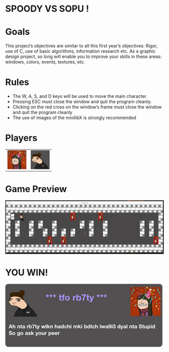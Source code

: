 # SPOODY VS SOPU !

# Goals
This project’s objectives are similar to all this first year’s objectives: Rigor, use of C, use
of basic algorithms, information research etc.
As a graphic design project, so long will enable you to improve your skills in these
areas: windows, colors, events, textures, etc.
# Rules
- The W, A, S, and D keys will be used to move the main character.
- Pressing ESC must close the window and quit the program cleanly.
- Clicking on the red cross on the window’s frame must close the window and
quit the program cleanly
- The use of images of the minilibX is strongly recommended
# Players 
<table>
  <tr>
    <td> <img src="sopo@2x.jpg"  alt="1" width = 60px height = 60px ></td>
     <td><img src="spopi@2x.jpg" alt="3" width = 60px height = 60px></td>
     
  </tr>
</table>

# Game Preview

<img src="spody.gif"  alt="1" width = 800px height = 170px >

# YOU WIN!

<img src="rb7ti.png"  alt="1">
